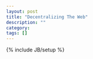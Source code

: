 ```yaml
---
layout: post
title: "Decentralizing The Web"
description: ""
category: 
tags: []
---
```

{% include JB/setup %}







